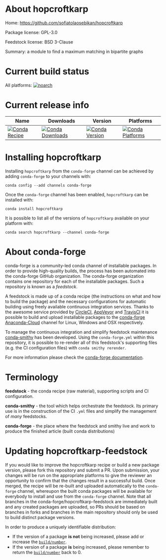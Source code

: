 About hopcroftkarp
==================

Home: https://github.com/sofiatolaosebikan/hopcroftkarp

Package license: GPL-3.0

Feedstock license: BSD 3-Clause

Summary: a module to find a maximum matching in bipartite graphs



Current build status
====================

All platforms:
[![noarch](https://img.shields.io/circleci/project/github/conda-forge/hopcroftkarp-feedstock/master.svg?label=noarch)](https://circleci.com/gh/conda-forge/hopcroftkarp-feedstock)

Current release info
====================

| Name | Downloads | Version | Platforms |
| --- | --- | --- | --- |
| [![Conda Recipe](https://img.shields.io/badge/recipe-hopcroftkarp-green.svg)](https://anaconda.org/conda-forge/hopcroftkarp) | [![Conda Downloads](https://img.shields.io/conda/dn/conda-forge/hopcroftkarp.svg)](https://anaconda.org/conda-forge/hopcroftkarp) | [![Conda Version](https://img.shields.io/conda/vn/conda-forge/hopcroftkarp.svg)](https://anaconda.org/conda-forge/hopcroftkarp) | [![Conda Platforms](https://img.shields.io/conda/pn/conda-forge/hopcroftkarp.svg)](https://anaconda.org/conda-forge/hopcroftkarp) |

Installing hopcroftkarp
=======================

Installing `hopcroftkarp` from the `conda-forge` channel can be achieved by adding `conda-forge` to your channels with:

```
conda config --add channels conda-forge
```

Once the `conda-forge` channel has been enabled, `hopcroftkarp` can be installed with:

```
conda install hopcroftkarp
```

It is possible to list all of the versions of `hopcroftkarp` available on your platform with:

```
conda search hopcroftkarp --channel conda-forge
```


About conda-forge
=================

conda-forge is a community-led conda channel of installable packages.
In order to provide high-quality builds, the process has been automated into the
conda-forge GitHub organization. The conda-forge organization contains one repository
for each of the installable packages. Such a repository is known as a *feedstock*.

A feedstock is made up of a conda recipe (the instructions on what and how to build
the package) and the necessary configurations for automatic building using freely
available continuous integration services. Thanks to the awesome service provided by
[CircleCI](https://circleci.com/), [AppVeyor](http://www.appveyor.com/)
and [TravisCI](https://travis-ci.org/) it is possible to build and upload installable
packages to the [conda-forge](https://anaconda.org/conda-forge)
[Anaconda-Cloud](http://docs.anaconda.org/) channel for Linux, Windows and OSX respectively.

To manage the continuous integration and simplify feedstock maintenance
[conda-smithy](http://github.com/conda-forge/conda-smithy) has been developed.
Using the ``conda-forge.yml`` within this repository, it is possible to re-render all of
this feedstock's supporting files (e.g. the CI configuration files) with ``conda smithy rerender``.

For more information please check the [conda-forge documentation](https://conda-forge.org/docs/).

Terminology
===========

**feedstock** - the conda recipe (raw material), supporting scripts and CI configuration.

**conda-smithy** - the tool which helps orchestrate the feedstock.
                   Its primary use is in the construction of the CI ``.yml`` files
                   and simplify the management of *many* feedstocks.

**conda-forge** - the place where the feedstock and smithy live and work to
                  produce the finished article (built conda distributions)


Updating hopcroftkarp-feedstock
===============================

If you would like to improve the hopcroftkarp recipe or build a new
package version, please fork this repository and submit a PR. Upon submission,
your changes will be run on the appropriate platforms to give the reviewer an
opportunity to confirm that the changes result in a successful build. Once
merged, the recipe will be re-built and uploaded automatically to the
`conda-forge` channel, whereupon the built conda packages will be available for
everybody to install and use from the `conda-forge` channel.
Note that all branches in the conda-forge/hopcroftkarp-feedstock are
immediately built and any created packages are uploaded, so PRs should be based
on branches in forks and branches in the main repository should only be used to
build distinct package versions.

In order to produce a uniquely identifiable distribution:
 * If the version of a package **is not** being increased, please add or increase
   the [``build/number``](http://conda.pydata.org/docs/building/meta-yaml.html#build-number-and-string).
 * If the version of a package **is** being increased, please remember to return
   the [``build/number``](http://conda.pydata.org/docs/building/meta-yaml.html#build-number-and-string)
   back to 0.
